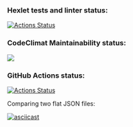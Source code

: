 ### Hexlet tests and linter status:
[![Actions Status](https://github.com/fedotovarita/frontend-project-lvl2/workflows/hexlet-check/badge.svg)](https://github.com/fedotovarita/frontend-project-lvl2/actions)

### CodeClimat Maintainability status:
<a href="https://codeclimate.com/github/codeclimate/codeclimate/maintainability"><img src="https://api.codeclimate.com/v1/badges/a99a88d28ad37a79dbf6/maintainability" /></a>

### GitHub Actions status:
[![Actions Status](https://github.com/fedotovarita/frontend-project-lvl2/workflows/GitHub%20Actions/badge.svg)](https://github.com/fedotovarita/frontend-project-lvl2/actions)

Comparing two flat JSON files:

[![asciicast](https://asciinema.org/a/I6jtfCBiA3Pr3j5BVKgZS6gUZ.svg)](https://asciinema.org/a/I6jtfCBiA3Pr3j5BVKgZS6gUZ)
